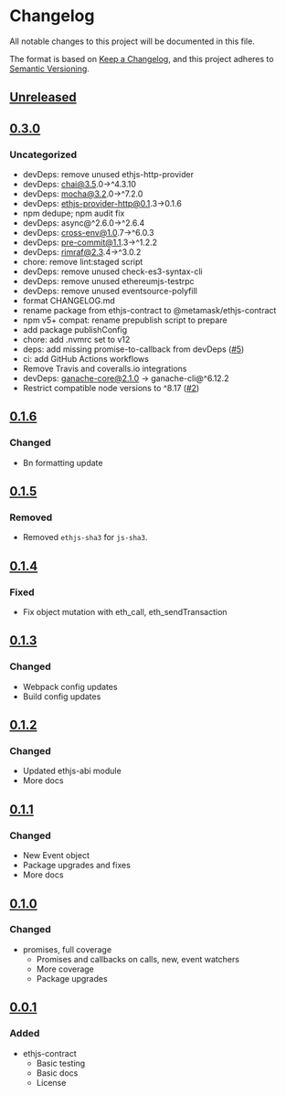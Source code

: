 # Changelog
All notable changes to this project will be documented in this file.

The format is based on [Keep a Changelog](https://keepachangelog.com/en/1.0.0/),
and this project adheres to [Semantic Versioning](https://semver.org/spec/v2.0.0.html).

## [Unreleased]

## [0.3.0]
### Uncategorized
- devDeps: remove unused ethjs-http-provider
- devDeps: chai@3.5.0->^4.3.10
- devDeps: mocha@3.2.0->^7.2.0
- devDeps: ethjs-provider-http@0.1.3->0.1.6
- npm dedupe; npm audit fix
- devDeps: async@^2.6.0->^2.6.4
- devDeps: cross-env@1.0.7->^6.0.3
- devDeps: pre-commit@1.1.3->^1.2.2
- devDeps: rimraf@2.3.4->^3.0.2
- chore: remove lint:staged script
- devDeps: remove unused check-es3-syntax-cli
- devDeps: remove unused ethereumjs-testrpc
- devDeps: remove unused eventsource-polyfill
- format CHANGELOG.md
- rename package from ethjs-contract to @metamask/ethjs-contract
- npm v5+ compat: rename prepublish script to prepare
- add package publishConfig
- chore: add .nvmrc set to v12
- deps: add missing promise-to-callback from devDeps ([#5](https://github.com/MetaMask/ethjs-contract/pull/5))
- ci: add GitHub Actions workflows
- Remove Travis and coveralls.io integrations
- devDeps: ganache-core@2.1.0 -> ganache-cli@^6.12.2
- Restrict compatible node versions to ^8.17 ([#2](https://github.com/MetaMask/ethjs-contract/pull/2))

## [0.1.6]
### Changed
- Bn formatting update

## [0.1.5]
### Removed
- Removed `ethjs-sha3` for `js-sha3`.

## [0.1.4]
### Fixed
- Fix object mutation with eth_call, eth_sendTransaction

## [0.1.3]
### Changed
- Webpack config updates
- Build config updates

## [0.1.2]
### Changed
- Updated ethjs-abi module
- More docs

## [0.1.1]
### Changed
- New Event object
- Package upgrades and fixes
- More docs

## [0.1.0]
### Changed
- promises, full coverage
  - Promises and callbacks on calls, new, event watchers
  - More coverage
  - Package upgrades

## [0.0.1]
### Added
- ethjs-contract
  - Basic testing
  - Basic docs
  - License

[Unreleased]: https://github.com/MetaMask/ethjs-contract/compare/v0.3.0...HEAD
[0.3.0]: https://github.com/MetaMask/ethjs-contract/compare/v0.1.6...v0.3.0
[0.1.6]: https://github.com/MetaMask/ethjs-contract/compare/v0.1.5...v0.1.6
[0.1.5]: https://github.com/MetaMask/ethjs-contract/compare/v0.1.4...v0.1.5
[0.1.4]: https://github.com/MetaMask/ethjs-contract/compare/v0.1.3...v0.1.4
[0.1.3]: https://github.com/MetaMask/ethjs-contract/compare/v0.1.2...v0.1.3
[0.1.2]: https://github.com/MetaMask/ethjs-contract/compare/v0.1.1...v0.1.2
[0.1.1]: https://github.com/MetaMask/ethjs-contract/compare/v0.1.0...v0.1.1
[0.1.0]: https://github.com/MetaMask/ethjs-contract/compare/v0.0.1...v0.1.0
[0.0.1]: https://github.com/MetaMask/ethjs-contract/releases/tag/v0.0.1
